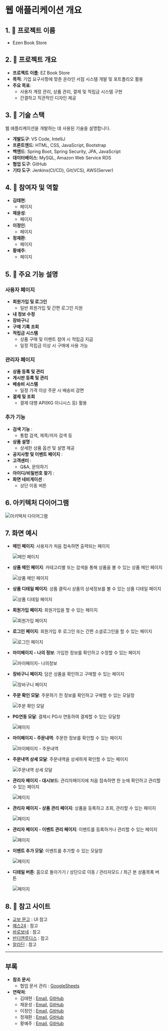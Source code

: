 # 웹 애플리케이션 개요

## 1. 🚀 프로젝트 이름

- Ezen Book Store

## 2. 📖 프로젝트 개요

- **프로젝트 이름**: EZ Book Store
- **목적**: 기업 요구사항에 맞춘 온라인 서점 시스템 개발 및 포트폴리오 활용
- **주요 목표**:
  - 사용자 계정 관리, 상품 관리, 결제 및 적립금 시스템 구현
  - 간결하고 직관적인 디자인 제공

## 3. 🔧 기술 스택

웹 애플리케이션을 개발하는 데 사용된 기술을 설명합니다.

- **개발도구**: VS Code, IntelliJ
- **프론트엔드**: HTML, CSS, JavaScript, Bootstrap
- **백엔드**: Spring Boot, Spring Security, JPA, JavaScript
- **데이터베이스**: MySQL, Amazon Web Service RDS
- **협업 도구**: GitHub
- **기타 도구**: Jenkins(CI/CD), Git(VCS), AWS(Server)

## 4. 👥 참여자 및 역할

- **김태현**:
  - 페이지
- **채윤성**:
  - 페이지
- **이정인**:
  - 페이지
- **정재환**:
  - 페이지
- **황예주**:
  - 페이지

## 5. 📜 주요 기능 설명

### 사용자 페이지

- **회원가입 및 로그인**
  - 일반 회원가입 및 간편 로그인 지원
- **내 정보 수정**
- **장바구니**
- **구매 기록 조회**
- **적립금 시스템**
  - 상품 구매 및 이벤트 참여 시 적립금 지급
  - 일정 적립금 이상 시 구매에 사용 가능

### 관리자 페이지

- **상품 등록 및 관리**
- **게시판 등록 및 관리**
- **배송비 시스템**
  - 일정 가격 이상 주문 시 배송비 감면
- **결제 및 조회**
  - 결제 대행 API(KG 이니시스 등) 활용

### 추가 기능

- **검색 기능** :
  - 통합 검색, 제목/저자 검색 등
- **상품 설명** :
  - 상세한 상품 옵션 및 설명 제공
- **공지사항 및 이벤트 페이지** :
- **고객센터** :
  - Q&A, 문의하기
- **아이디/비밀번호 찾기** :
- **화면 네비게이션** :
  - 상단 이동 버튼

## 6. 아키텍처 다이어그램

![아키텍처 다이어그램](./read.me.image/main.JPG)

## 7. 화면 예시

- **메인 페이지**: 사용자가 처음 접속하면 출력되는 페이지

  ![메인 페이지](./read.me.image/00main.PNG)

- **상품 메인 페이지**: 카테고리별 또는 검색을 통해 상품을 볼 수 있는 상품 메인 페이지

  ![상품 메인 페이지](./read.me.image/01bookproduct.PNG)

- **상품 디테일 페이지**: 상품 클릭시 상품의 상세정보를 볼 수 있는 상품 디테일 페이지

  ![상품 디테일 페이지](./read.me.image/01bookdetail.PNG)

- **회원가입 페이지**: 회원가입을 할 수 있는 페이지

  ![회원가입 페이지](./read.me.image/02signup.PNG)

- **로그인 페이지**: 회원가입 후 로그인 또는 간편 소셜로그인을 할 수 있는 페이지

  ![로그인 페이지](./read.me.image/03login.PNG)

- **마이페이지 - 나의 정보**: 가입한 정보를 확인하고 수정할 수 있는 페이지

  ![마이페이지- 나의정보](./read.me.image/04mypage_profile.PNG)

- **장바구니 페이지**: 담은 상품을 확인하고 구매할 수 있는 페이지

  ![장바구니 페이지](./read.me.image/05Cart.PNG)

- **주문 확인 모달**: 주문하기 전 정보를 확인하고 구매할 수 있는 모달창

  ![주문 확인 모달](./read.me.image/05order.PNG)

- **PG연동 모달**: 결제시 PG사 연동하여 결제할 수 있는 모달창

  ![페이지](./read.me.image/05PG_Pay.PNG)

- **마이페이지 - 주문내역**: 주문한 정보를 확인할 수 있는 페이지

  ![마이페이지 - 주문내역](./read.me.image/06mypage_orderlist.PNG)

- **주문내역 상세 모달**: 주문내역을 상세하게 확인할 수 있는 페이지

  ![주문내역 상세 모달](./read.me.image/07orderlist_check.PNG)

- **관리자 페이지 - 대시보드**: 관리자페이지에 처음 접속하면 한 눈에 확인하고 관리할 수 있는 페이지

  ![페이지](./read.me.image/8Admin_Dashboard.PNG)

- **관리자 페이지 - 상품 관리 페이지**: 상품을 등록하고 조회, 관리할 수 있는 페이지

  ![페이지](./read.me.image/9Admin_Product.PNG)

- **관리자 페이지 - 이벤트 관리 페이지**: 이벤트를 등록하거나 관리할 수 있는 페이지

  ![페이지](./read.me.image/10Admin_Event.PNG)

- **이벤트 추가 모달**: 이벤트를 추가할 수 있는 모달창

  ![페이지](./read.me.image/10Event_add.PNG)

- **디테일 버튼**: 홈으로 돌아가기 / 상단으로 이동 / 관리자모드 / 최근 본 상품목록 버튼

  ![페이지](./read.me.image/Detail_Buttun.PNG)

## 8. 📅 참고 사이트

- [교보 문고](https://www.kyobobook.co.kr/) : UI 참고
- [예스24](https://www.yes24.com/main/default.aspx) : 참고
- [바로보네](https://www.barovone.com/kr/index/index.lime) : 참고
- [반디앤루디스](https://www.bandinlunis.com/front/main.do) : 참고
- [알라딘](https://www.aladin.co.kr/home/welcome.aspx) : 참고

---

## 부록

- **참조 문서**:
  - 협업 문서 관리 : [GoogleSheets](https://docs.google.com/spreadsheets/d/1ABl90LxOWC4B3PIknlzmOfYaD1EMgwfHcxZY2cWX2GE/edit?gid=244139402#gid=244139402)
- **연락처**:
  - 김태현 : [Email](mailto:qsdcv301@naver.com), [GitHub](https://github.com/qsdcv301)
  - 채윤성 : [Email](mailto:gksmsk5094@gmail.com), [GitHub](https://github.com/ChaiTope)
  - 이정인 : [Email](mailto:), [GitHub](https://github.com/LEE-JUNGIN)
  - 정재환 : [Email](mailto:jjjhhh2569@gmail.com), [GitHub](https://github.com/JaeHwan2569)
  - 황예주 : [Email](mailto:jooland05@gmail.com), [GitHub](https://github.com/HwangYeJoo)
